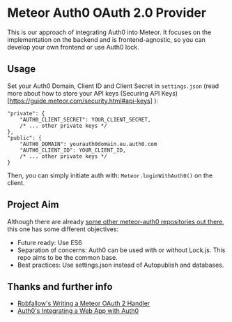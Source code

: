 Meteor Auth0 OAuth 2.0 Provider
===============================

This is our approach of integrating Auth0 into Meteor. It focuses on the implementation on the 
backend and is frontend-agnostic, so you can develop your own frontend or use Auth0 lock.


## Usage

Set your Auth0 Domain, Client ID and Client Secret in `settings.json` (read more about how to store
your API keys (Securing API Keys)[https://guide.meteor.com/security.html#api-keys] ):

```
"private": {
	"AUTH0_CLIENT_SECRET": YOUR_CLIENT_SECRET,
	/* ... other private keys */
},
"public": {
	"AUTH0_DOMAIN": yourauth0domain.eu.auth0.com
	"AUTH0_CLIENT_ID": YOUR_CLIENT_ID,
	/* ... other private keys */
}
```

Then, you can simply initiate auth with:
``` Meteor.loginWithAuth0() ```
on the client.

## Project Aim
Although there are already [some other meteor-auth0 repositories out there](https://github.com/search?utf8=%E2%9C%93&q=meteor+auth0), this one has some different objectives:
- Future ready: Use ES6
- Separation of concerns: Auth0 can be used with or without Lock.js. This repo aims to be the common base.
- Best practices: Use settings.json instead of Autopublish and databases.

## Thanks and further info
- [Robfallow's Writing a Meteor OAuth 2 Handler](http://robfallows.github.io/2015/12/17/writing-an-oauth-2-handler.html)
- [Auth0's Integrating a Web App with Auth0](https://auth0.com/docs/oauth-web-protocol)
